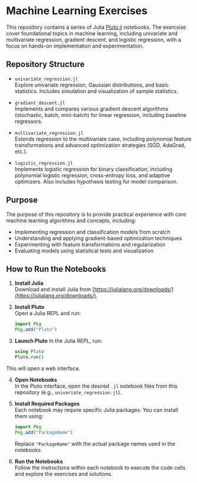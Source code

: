 # Machine Learning Exercises

This repository contains a series of Julia [Pluto.jl](https://github.com/fonsp/Pluto.jl) notebooks. The exercsise cover foundational topics in machine learning, including univariate and multivariate regression, gradient descent, and logistic regression, with a focus on hands-on implementation and experimentation.

## Repository Structure

- `univariate_regression.jl`  
  Explore univariate regression, Gaussian distributions, and basic statistics. Includes simulation and visualization of sample statistics.

- `gradient_descent.jl`  
  Implements and compares various gradient descent algorithms (stochastic, batch, mini-batch) for linear regression, including baseline regressors.

- `multivariate_regression.jl`  
  Extends regression to the multivariate case, including polynomial feature transformations and advanced optimization strategies (SGD, AdaGrad, etc.).

- `logistic_regression.jl`  
  Implements logistic regression for binary classification, including polynomial logistic regression, cross-entropy loss, and adaptive optimizers. Also includes hypothesis testing for model comparison.

## Purpose

The purpose of this repository is to provide practical experience with core machine learning algorithms and concepts, including:

- Implementing regression and classification models from scratch
- Understanding and applying gradient-based optimization techniques
- Experimenting with feature transformations and regularization
- Evaluating models using statistical tests and visualization

## How to Run the Notebooks

1. **Install Julia**  
   Download and install Julia from [https://julialang.org/downloads/](https://julialang.org/downloads/).

2. **Install Pluto**  
   Open a Julia REPL and run:
   ```julia
   import Pkg
   Pkg.add("Pluto")
    ```

3. **Launch Pluto**
    In the Julia REPL, run:
    ```julia
    using Pluto
    Pluto.run()
    ```
This will open a web interface.

4. **Open Notebooks**  
   In the Pluto interface, open the desired `.jl` notebook files from this repository (e.g., `univariate_regression.jl`).

5. **Install Required Packages**  
   Each notebook may require specific Julia packages. You can install them using:
   ```julia
   import Pkg
   Pkg.add("PackageName")
   ```
   Replace `"PackageName"` with the actual package names used in the notebooks.

6. **Run the Notebooks**  
   Follow the instructions within each notebook to execute the code cells and explore the exercises and solutions.
